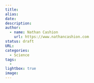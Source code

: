 ```yaml
---
title: 
alias:
date: 
description: 
author: 
  - name: Nathan Cashion
    url: https://www.nathancashion.com
status: draft
URL: 
categories:
  - Science
tags:
  - 
lightbox: true
image: 
---
```


